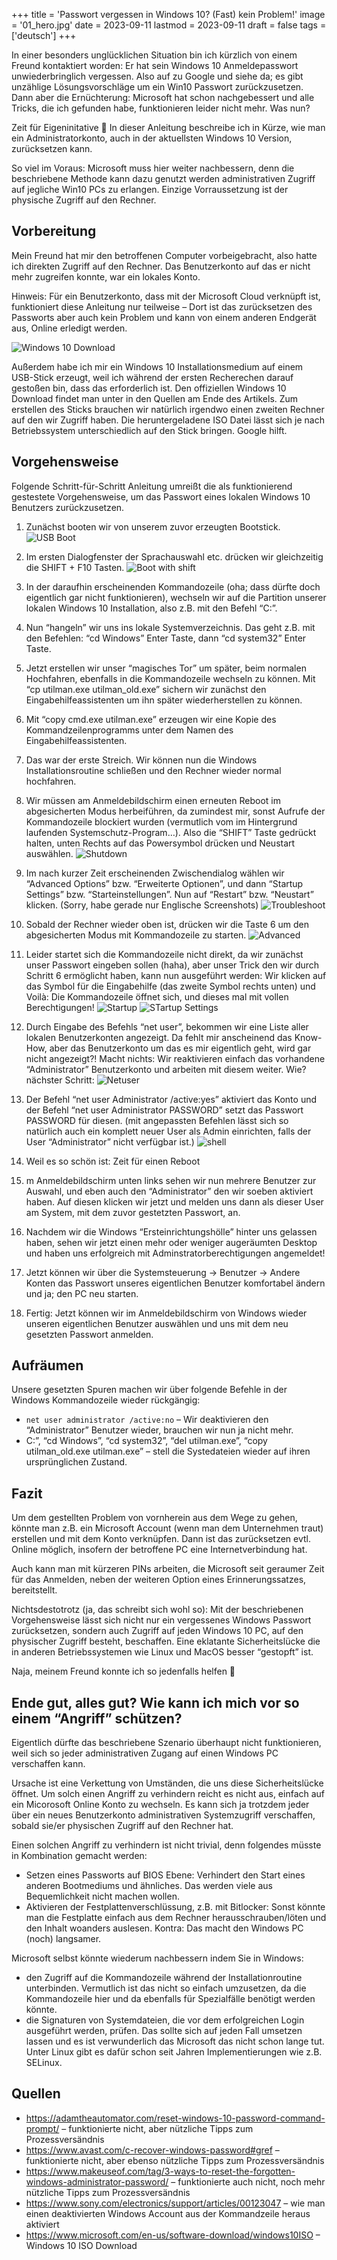 +++
title = 'Passwort vergessen in Windows 10? (Fast) kein Problem!'
image = '01_hero.jpg'
date = 2023-09-11
lastmod = 2023-09-11
draft = false
tags = ['deutsch']
+++

In einer besonders unglücklichen Situation bin ich kürzlich von einem Freund kontaktiert worden: 
Er hat sein Windows 10 Anmeldepasswort unwiederbringlich vergessen.
Also auf zu Google und siehe da; es gibt unzählige Lösungsvorschläge um ein Win10 Passwort zurückzusetzen. 
Dann aber die Ernüchterung: Microsoft hat schon nachgebessert und alle Tricks, die ich gefunden habe, 
funktionieren leider nicht mehr. Was nun?

Zeit für Eigeninitative 🙂 In dieser Anleitung beschreibe ich in Kürze, wie man ein Administratorkonto, 
auch in der aktuellsten Windows 10 Version, zurücksetzen kann.

So viel im Voraus: Microsoft muss hier weiter nachbessern, denn die beschriebene Methode kann dazu 
genutzt werden administrativen Zugriff auf jegliche Win10 PCs zu erlangen. Einzige Vorraussetzung ist der 
physische Zugriff auf den Rechner.

## Vorbereitung

Mein Freund hat mir den betroffenen Computer vorbeigebracht, also hatte ich direkten Zugriff auf den Rechner.
Das Benutzerkonto auf das er nicht mehr zugreifen konnte, war ein lokales Konto.

Hinweis: Für ein Benutzerkonto, dass mit der Microsoft Cloud verknüpft ist, funktioniert diese Anleitung 
nur teilweise – Dort ist das zurücksetzen des Passworts aber auch kein Problem und kann von einem 
anderen Endgerät aus, Online erledigt werden.

![Windows 10 Download](02_win10down.webp)

Außerdem habe ich mir ein Windows 10 Installationsmedium auf einem USB-Stick erzeugt, 
weil ich während der ersten Recherechen darauf gestoßen bin, dass das erforderlich ist. 
Den offiziellen Windows 10 Download findet man unter in den Quellen am Ende des Artikels. 
Zum erstellen des Sticks brauchen wir natürlich irgendwo einen zweiten Rechner auf den wir Zugriff haben. 
Die heruntergeladene ISO Datei lässt sich je nach Betriebssystem unterschiedlich auf den Stick bringen. 
Google hilft.

## Vorgehensweise

Folgende Schritt-für-Schritt Anleitung umreißt die als funktionierend gestestete Vorgehensweise, 
um das Passwort eines lokalen Windows 10 Benutzers zurückzusetzen.

1. Zunächst booten wir von unserem zuvor erzeugten Bootstick.
![USB Boot](03_01_boot_img.webp)

2. Im ersten Dialogfenster der Sprachauswahl etc. drücken wir gleichzeitig die SHIFT + F10 Tasten.
![Boot with shift](04_02_boot_shift.webp)

3. In der daraufhin erscheinenden Kommandozeile (oha; dass dürfte doch eigentlich gar nicht funktionieren), 
wechseln wir auf die Partition unserer lokalen Windows 10 Installation, also z.B. mit den Befehl “C:”.

4. Nun “hangeln” wir uns ins lokale Systemverzeichnis. Das geht z.B. mit den Befehlen: 
“cd Windows” Enter Taste, dann “cd system32” Enter Taste.

5. Jetzt erstellen wir unser “magisches Tor” um später, beim normalen Hochfahren, 
ebenfalls in die Kommandozeile wechseln zu können. Mit “cp utilman.exe utilman_old.exe” 
sichern wir zunächst den Eingabehilfeassistenten um ihn später wiederherstellen zu können.

6. Mit “copy cmd.exe utilman.exe” erzeugen wir eine Kopie des Kommandzeilenprogramms 
unter dem Namen des Eingabehilfeassistenten.

7. Das war der erste Streich. Wir können nun die Windows Installationsroutine schließen und den 
Rechner wieder normal hochfahren.

8. Wir müssen am Anmeldebildschirm einen erneuten Reboot im abgesicherten Modus herbeiführen, 
da zumindest mir, sonst Aufrufe der Kommandozeile blockiert wurden (vermutlich vom im Hintergrund laufenden 
Systemschutz-Program…). Also die “SHIFT” Taste gedrückt halten, unten Rechts auf das Powersymbol drücken und 
Neustart auswählen.
![Shutdown](05_07_down.webp)

9. Im nach kurzer Zeit erscheinenden Zwischendialog wählen wir “Advanced Options” bzw. 
“Erweiterte Optionen”, und dann “Startup Settings” bzw. “Starteinstellungen”. Nun auf “Restart” 
bzw. “Neustart” klicken. (Sorry, habe gerade nur Englische Screenshots)
![Troubleshoot](06_08_troubleshoot.webp)

10. Sobald der Rechner wieder oben ist, drücken wir die Taste 6 um den abgesicherten Modus mit Kommandozeile zu starten.
![Advanced](07_09_advanced.webp)

11. Leider startet sich die Kommandozeile nicht direkt, da wir zunächst unser Passwort eingeben sollen (haha), 
aber unser Trick den wir durch Schritt 6 ermöglicht haben, kann nun ausgeführt werden: 
Wir klicken auf das Symbol für die Eingabehilfe (das zweite Symbol rechts unten) und Voilà: 
Die Kommandozeile öffnet sich, und dieses mal mit vollen Berechtigungen!
![Startup](08_10_startup.webp)
![STartup Settings](09_11_startup_settings.webp)

12. Durch Eingabe des Befehls “net user”, bekommen wir eine Liste aller lokalen Benutzerkonten angezeigt. 
Da fehlt mir anscheinend das Know-How, aber das Benutzerkonto um das es mir eigentlich geht, 
wird gar nicht angezeigt?! Macht nichts: Wir reaktivieren einfach das vorhandene “Administrator” 
Benutzerkonto und arbeiten mit diesem weiter. Wie? nächster Schritt:
![Netuser](10_12_netuser.webp)

13. Der Befehl “net user Administrator /active:yes” aktiviert das Konto und der Befehl 
“net user Administrator PASSWORD” setzt das Passwort PASSWORD für diesen. (mit angepassten Befehlen 
lässt sich so natürlich auch ein komplett neuer User als Admin einrichten, falls der User “Administrator” 
nicht verfügbar ist.)
![shell](11_13_cmd.webp)

14. Weil es so schön ist: Zeit für einen Reboot

15. m Anmeldebildschirm unten links sehen wir nun mehrere Benutzer zur Auswahl, 
und eben auch den “Administrator” den wir soeben aktiviert haben. Auf diesen klicken wir 
jetzt und melden uns dann als dieser User am System, mit dem zuvor gestetzten Passwort, an.

16. Nachdem wir die Windows “Ersteinrichtungshölle” hinter uns gelassen haben, sehen wir jetzt 
einen mehr oder weniger augeräumten Desktop und haben uns erfolgreich mit 
Adminstratorberechtigungen angemeldet!

17. Jetzt können wir über die Systemsteuerung -> Benutzer -> Andere Konten das Passwort unseres 
eigentlichen Benutzer komfortabel ändern und ja; den PC neu starten.

18. Fertig: Jetzt können wir im Anmeldebildschirm von Windows wieder unseren eigentlichen Benutzer 
auswählen und uns mit dem neu gesetzten Passwort anmelden.

## Aufräumen

Unsere gesetzten Spuren machen wir über folgende Befehle in der Windows Kommandozeile wieder rückgängig:

- ```net user administrator /active:no``` – Wir deaktivieren den “Administrator” Benutzer wieder, brauchen wir nun ja nicht mehr.
- C:”, “cd Windows”, “cd system32”, “del utilman.exe”, “copy utilman_old.exe utilman.exe” – stell die Systedateien wieder auf ihren ursprünglichen Zustand.

## Fazit

Um dem gestellten Problem von vornherein aus dem Wege zu gehen, könnte man z.B. ein Microsoft Account 
(wenn man dem Unternehmen traut) erstellen und mit dem Konto verknüpfen. Dann ist das zurücksetzen evtl. 
Online möglich, insofern der betroffene PC eine Internetverbindung hat.

Auch kann man mit kürzeren PINs arbeiten, die Microsoft seit geraumer Zeit für das Anmelden, 
neben der weiteren Option eines Erinnerungssatzes, bereitstellt.

Nichtsdestotrotz (ja, das schreibt sich wohl so): Mit der beschriebenen Vorgehensweise 
lässt sich nicht nur ein vergessenes Windows Passwort zurücksetzen, sondern auch Zugriff auf 
jeden Windows 10 PC, auf den physischer Zugriff besteht, beschaffen. Eine eklatante Sicherheitslücke die 
in anderen Betriebssystemen wie Linux und MacOS besser “gestopft” ist.

Naja, meinem Freund konnte ich so jedenfalls helfen 🙂

## Ende gut, alles gut? Wie kann ich mich vor so einem “Angriff” schützen?

Eigentlich dürfte das beschriebene Szenario überhaupt nicht funktionieren, 
weil sich so jeder administrativen Zugang auf einen Windows PC verschaffen kann.

Ursache ist eine Verkettung von Umständen, die uns diese Sicherheitslücke öffnet. 
Um solch einen Angriff zu verhindern reicht es nicht aus, einfach auf ein Micorosoft 
Online Konto zu wechseln. Es kann sich ja trotzdem jeder über ein neues Benutzerkonto 
administrativen Systemzugriff verschaffen, sobald sie/er physischen Zugriff auf den Rechner hat.

Einen solchen Angriff zu verhindern ist nicht trivial, denn folgendes müsste in Kombination gemacht werden:

- Setzen eines Passworts auf BIOS Ebene: Verhindert den Start eines anderen Bootmediums und ähnliches. Das werden viele aus Bequemlichkeit nicht machen wollen.
- Aktivieren der Festplattenverschlüssung, z.B. mit Bitlocker: Sonst könnte man die Festplatte einfach aus dem Rechner herausschrauben/löten und den Inhalt woanders auslesen. Kontra: Das macht den Windows PC (noch) langsamer.

Microsoft selbst könnte wiederum nachbessern indem Sie in Windows:

- den Zugriff auf die Kommandozeile während der Installationroutine unterbinden. Vermutlich ist das nicht so einfach umzusetzen, da die Kommandozeile hier und da ebenfalls für Spezialfälle benötigt werden könnte.
- die Signaturen von Systemdateien, die vor dem erfolgreichen Login ausgeführt werden, prüfen. Das sollte sich auf jeden Fall umsetzen lassen und es ist verwunderlich das Microsoft das nicht schon lange tut. Unter Linux gibt es dafür schon seit Jahren Implementierungen wie z.B. SELinux.

## Quellen

- https://adamtheautomator.com/reset-windows-10-password-command-prompt/ – funktionierte nicht, aber nützliche Tipps zum Prozessversändnis
- https://www.avast.com/c-recover-windows-password#gref – funktionierte nicht, aber ebenso nützliche Tipps zum Prozessversändnis
- https://www.makeuseof.com/tag/3-ways-to-reset-the-forgotten-windows-administrator-password/ – funktionierte auch nicht, noch mehr nützliche Tipps zum Prozessversändnis
- https://www.sony.com/electronics/support/articles/00123047 – wie man einen deaktivierten Windows Account aus der Kommandzeile heraus aktiviert
- https://www.microsoft.com/en-us/software-download/windows10ISO – Windows 10 ISO Download
